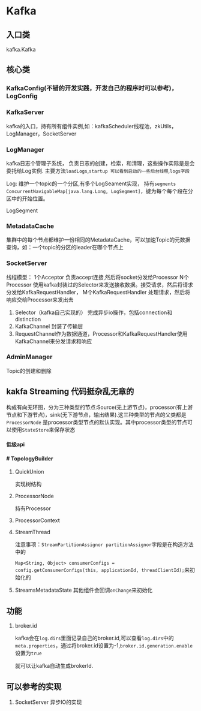 # Kafka

## 入口类

kafka.Kafka

## 核心类

### KafkaConfig\(不错的开发实践，开发自己的程序时可以参考\)，LogConfig

### KafkaServer

kafka的入口，持有所有组件实例,如：kafkaScheduler线程池，zkUtils，LogManager，SocketServer

### LogManager

kafka日志个管理子系统， 负责日志的创建，检索，和清理，这些操作实际是是会委托给Log实例. 主要方法`loadLogs`,`startup 可以看到启动的一些后台线程`,`logs字段`

Log: 维护一个topic的一个分区,有多个LogSeament实现， 持有`segments ConcurrentNavigableMap[java.lang.Long, LogSegment]`，键为每个每个段在分区中的开始位置。

LogSegment

### MetadataCache

集群中的每个节点都维护一份相同的MetadataCache，可以加速Topic的元数据查询，如：一个topic的分区的leader在哪个节点上

### SocketServer

线程模型： 1个Acceptor 负责accept连接,然后将socket分发给Processor N个Processor 使用kafka封装过的Selector来发送接收数据。接受请求，然后将请求分发给KafkaRequestHandler， M个KafkaRequestHandler 处理请求，然后将响应交给Processor来发出去

1. Selector（kafka自己实现的）  完成异步io操作，包括connection和distinction
2. KafkaChannel 封装了传输层
3. RequestChannel作为数据通道，Processor和KafkaRequestHandler使用KafkaChannel来分发请求和响应

### AdminManager

Topic的创建和删除

## kakfa Streaming  代码挺杂乱无章的

构成有向无环图，分为三种类型的节点:Source\(无上游节点\)，processor\(有上游节点和下游节点\)，sink\(无下游节点，输出结果\).这三种类型的节点的父类都是`ProcessorNode` 是processor类型节点的默认实现。其中processor类型的节点可以使用`StateStore`来保存状态

#### 低级api

#### \# TopologyBuilder

1. QuickUnion

   实现树结构

2. ProcessorNode

   持有Processor

3. ProcessorContext
4. StreamThread

   注意事项：`StreamPartitionAssignor partitionAssignor`字段是在构造方法中的

   `Map<String, Object> consumerConfigs = config.getConsumerConfigs(this, applicationId, threadClientId);`来初始化的

5. StreamsMetadataState 其他组件会回调`onChange`来初始化

## 功能

1. broker.id

   kafka会在`log.dirs`里面记录自己的broker.id,可以查看`log.dirs`中的`meta.properties`，通过将broker.id设置为-1,`broker.id.generation.enable`设置为`true`

   就可以让kafka自动生成brokerId.

## 可以参考的实现

1. SocketServer 异步IO的实现

